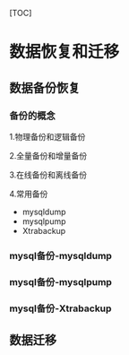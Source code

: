 [TOC]





# 数据恢复和迁移



## 数据备份恢复



### 备份的概念

1.物理备份和逻辑备份

2.全量备份和增量备份

3.在线备份和离线备份

4.常用备份

- mysqldump
- mysqlpump
- Xtrabackup

### mysql备份-mysqldump



### mysql备份-mysqlpump



### mysql备份-Xtrabackup





## 数据迁移

